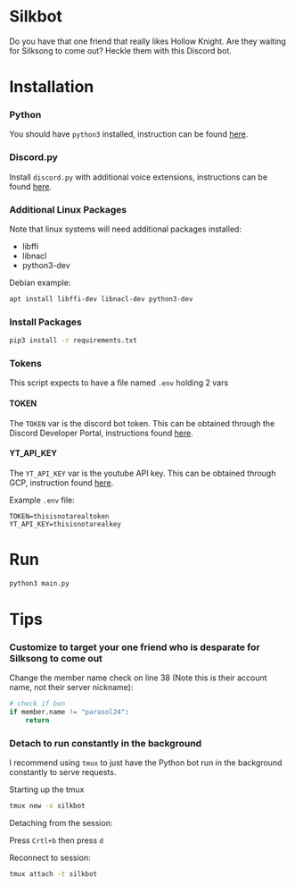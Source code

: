 # Silkbot

Do you have that one friend that really likes Hollow Knight. Are they waiting for Silksong to come out? Heckle them with this Discord bot.

# Installation

### Python
You should have `python3` installed, instruction can be found [here](https://realpython.com/installing-python/).

### Discord.py
Install `discord.py` with additional voice extensions, instructions can be found [here](https://discordpy.readthedocs.io/en/stable/intro.html#installing).

### Additional Linux Packages
Note that linux systems will need additional packages installed:
- libffi
- libnacl
- python3-dev

Debian example:
```bash
apt install libffi-dev libnacl-dev python3-dev
```

### Install Packages
```bash
pip3 install -r requirements.txt
```

### Tokens
This script expects to have a file named `.env` holding 2 vars

#### TOKEN
The `TOKEN` var is the discord bot token. This can be obtained through the Discord Developer Portal, instructions found [here](https://discord.com/developers/docs/intro#bots-and-apps).

#### YT_API_KEY
The `YT_API_KEY` var is the youtube API key. This can be obtained through GCP, instruction found [here](https://developers.google.com/youtube/v3/getting-started).

Example `.env` file:
```
TOKEN=thisisnotarealtoken
YT_API_KEY=thisisnotarealkey
```

# Run
```bash
python3 main.py
```

# Tips
### Customize to target your one friend who is desparate for Silksong to come out
Change the member name check on line 38 (Note this is their account name, not their server nickname):
```python
# check if ben
if member.name != "parasol24":
    return
```

### Detach to run constantly in the background
I recommend using `tmux` to just have the Python bot run in the background constantly to serve requests.

Starting up the tmux
```bash
tmux new -s silkbot
```

Detaching from the session:

Press `Crtl+b` then press `d`

Reconnect to session:
```bash
tmux attach -t silkbot
```
